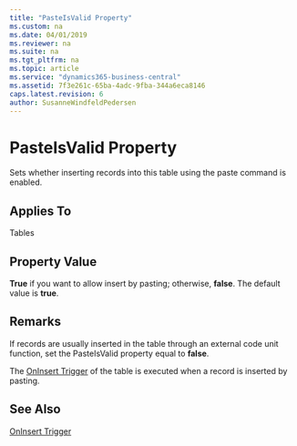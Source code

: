 ```yaml
---
title: "PasteIsValid Property"
ms.custom: na
ms.date: 04/01/2019
ms.reviewer: na
ms.suite: na
ms.tgt_pltfrm: na
ms.topic: article
ms.service: "dynamics365-business-central"
ms.assetid: 7f3e261c-65ba-4adc-9fba-344a6eca8146
caps.latest.revision: 6
author: SusanneWindfeldPedersen
---
```


 

# PasteIsValid Property
Sets whether inserting records into this table using the paste command is enabled.  
  
## Applies To  
 Tables  
  
## Property Value  
 **True** if you want to allow insert by pasting; otherwise, **false**. The default value is **true**.  
  
## Remarks  
 If records are usually inserted in the table through an external code unit function, set the PasteIsValid property equal to **false**.  
  
 The [OnInsert Trigger](../triggers/devenv-oninsert-trigger.md) of the table is executed when a record is inserted by pasting.  
  
## See Also  
 [OnInsert Trigger](../triggers/devenv-oninsert-trigger.md)